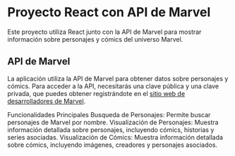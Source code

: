 # Proyecto React con API de Marvel

Este proyecto utiliza React junto con la API de Marvel para mostrar información sobre personajes y cómics del universo Marvel.

## API de Marvel

La aplicación utiliza la API de Marvel para obtener datos sobre personajes y cómics. Para acceder a la API, necesitarás una clave pública y una clave privada, que puedes obtener registrándote en el [sitio web de desarrolladores de Marvel](https://developer.marvel.com/).

Funcionalidades Principales
Busqueda de Personajes: Permite buscar personajes de Marvel por nombre.
Visualización de Personajes: Muestra información detallada sobre personajes, incluyendo cómics, historias y series asociadas.
Visualización de Cómics: Muestra información detallada sobre cómics, incluyendo imágenes, creadores y personajes asociados.

